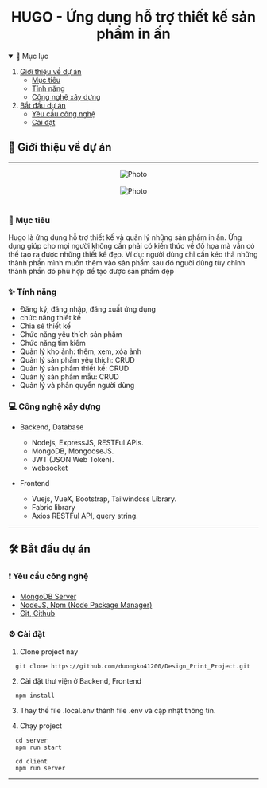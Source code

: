 <h1 align="center">
HUGO - Ứng dụng hỗ trợ thiết kế sản phẩm in ấn
</h1>

<!-- TABLE OF CONTENTS -->
<details open="open">
  <summary>📑 Mục lục</summary>
  <ol>
    <li>
      <a href="#📝-giới-thiệu-về-dự-án">Giới thiệu về dự án</a>
      <ul>
        <li><a href="#🎯-mục-tiêu">Mục tiêu</a></li>
        <li><a href="#✨-tính-năng">Tính năng</a></li>
        <li><a href="#💻-công-nghệ-xây-dựng">Công nghệ xây dựng</a></li>
      </ul>
    </li>
    <li>
      <a href="#🛠-bắt-đầu-dự-án">Bắt đầu dự án</a>
      <ul>
        <li><a href="#❗-yêu-cầu-công-nghệ">Yêu cầu công nghệ</a></li>
        <li><a href="#⚙-cài-đặt">Cài đặt</a></li>
      </ul>
    </li>
  </ol>
</details>

## 📝 Giới thiệu về dự án

---

<div align="center" style={display:'flex'}>
     <div >
        <img src="https://designimage.s3.ap-southeast-1.amazonaws.com/layoutHome.png"  alt="Photo"  />
     </div>
  <br />
     <div>
       <img src="https://designimage.s3.ap-southeast-1.amazonaws.com/designScreen.png" alt="Photo" />
     </div>

</div>

<br />

### 🎯 Mục tiêu

Hugo là ứng dụng hỗ trợ thiết kế và quản lý những sản phẩm in ấn. Ứng dụng giúp cho mọi người không cần phải có kiến thức về đồ họa mà vẫn có thể tạo ra được những thiết kế đẹp. Ví dụ: người dùng chỉ cần kéo thả những thành phần mình muốn thêm vào sản phẩm sau đó người dùng tùy chỉnh thành phần đó phù hợp để tạo được sản phẩm đẹp

### ✨ Tính năng



- Đăng ký, đăng nhập, đăng xuất ứng dụng
- chức năng thiết kế 
- Chia sẻ thiết kế
- Chức năng yêu thích sản phẩm
- Chức năng tìm kiếm
- Quản lý kho ảnh: thêm, xem, xóa ảnh
- Quản lý sản phẩm yêu thích: CRUD
- Quản lý sản phẩm thiết kế: CRUD
- Quản lý sản phẩm mẫu: CRUD
- Quản lý và phẩn quyền người dùng


### 💻 Công nghệ xây dựng

- Backend, Database

  - Nodejs, ExpressJS, RESTFul APIs.
  - MongoDB, MongooseJS.
  - JWT (JSON Web Token).
  - websocket


- Frontend
  - Vuejs, VueX, Bootstrap, Tailwindcss Library.
  - Fabric library
  - Axios RESTFul API, query string.
  



---

## 🛠 Bắt đầu dự án

### ❗ Yêu cầu công nghệ

- [MongoDB Server](https://www.mongodb.com/)
- [NodeJS, Npm (Node Package Manager)](https://nodejs.org/en/)
- [Git, Github](https://git-scm.com/)

### ⚙ Cài đặt

1. Clone project này

```
  git clone https://github.com/duongko41200/Design_Print_Project.git
```

2. Cài đặt thư viện ở Backend, Frontend

```
  npm install 
```

3. Thay thế file .local.env thành file .env và cập nhật thông tin.

4. Chạy project

```
  cd server
  npm run start 
```

```
  cd client
  npm run server
```

---

